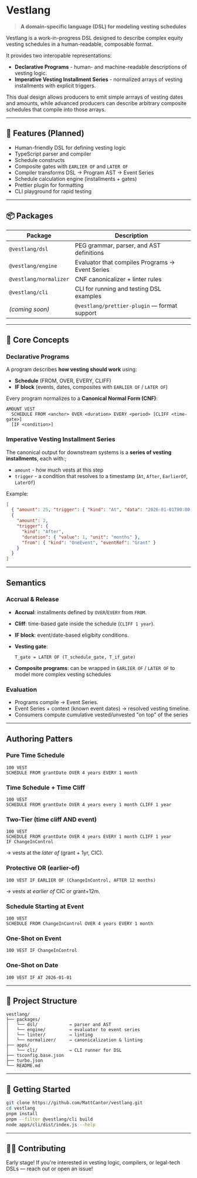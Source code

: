 # Vestlang

> **A domain-specific language (DSL) for modeling vesting schedules**

Vestlang is a work-in-progress DSL designed to describe complex equity vesting schedules in a human-readable, composable format.

It provides two interopable representations:

- **Declarative Programs** - human- and machine-readable descriptions of vesting logic.
- **Imperative Vesting Installment Series** - normalized arrays of vesting installments with explicit triggers.

This dual design allows producers to emit simple arrrays of vesting dates and amounts, while advanced producers can describe arbitrary composite schedules that compile into those arrays.

---

## 🚀 Features (Planned)

- Human-friendly DSL for defining vesting logic
- TypeScript parser and compiler
- Schedule constructs
- Composite gates with `EARLIER OF` and `LATER OF`
- Compiler transforms DSL -> Program AST -> Event Series
- Schedule calculation engine (installments + gates)
- Prettier plugin for formatting
- CLI playground for rapid testing

---

## 📦 Packages

| Package                | Description                                      |
| ---------------------- | ------------------------------------------------ |
| `@vestlang/dsl`        | PEG grammar, parser, and AST definitions         |
| `@vestlang/engine`     | Evaluator that compiles Programs -> Event Series |
| `@vestlang/normalizer` | CNF canonicalizer + linter rules                 |
| `@vestlang/cli`        | CLI for running and testing DSL examples         |
| _(coming soon)_        | `@vestlang/prettier-plugin` — format support     |

---

## 🔹 Core Concepts

### Declarative Programs

A program describes **how vesting should work** using:

- **Schedule** (FROM, OVER, EVERY, CLIFF)
- **IF block** (events, dates, composites with `EARLIER OF` / `LATER OF`)

Every program normalizes to a **Canonical Normal Form (CNF)**:

```plaintext
AMOUNT VEST
  SCHEDULE FROM <anchor> OVER <duration> EVERY <period> [CLIFF <time-gate>]
  [IF <condition>]
```

### Imperative Vesting Installment Series

The canonical output for downstream systems is a **series of vesting installments**, each with:;

- `amount` - how much vests at this step
- `trigger` - a condition that resolves to a timestamp (`At`, `After`, `EarlierOf`, `LaterOf`)

Example:

```json
[
  { "amount": 25, "trigger": { "kind": "At", "data": "2026-01-01T00:00:00Z" } },
  {
    "amount": 2,
    "trigger": {
      "kind": "After",
      "duration": { "value": 1, "unit": "months" },
      "from": { "kind": "OneEvent", "eventRef": "Grant" }
    }
  }
]
```

---

## Semantics

### Accrual & Release

- **Accrual**: installments defined by `OVER`/`EVERY` from `FROM`.
- **Cliff**: time-based gate inside the schedule (`CLIFF 1 year`).
- **IF block**: event/date-based eligibity conditions.
- **Vesting gate**:

  ```plaintext
  T_gate = LATER OF (T_schedule_gate, T_if_gate)
  ```

- **Composite programs**: can be wrapped in `EARLIER OF` / `LATER OF` to model more complex vesting schedules

### Evaluation

- Programs compile -> Event Series.
- Event Series + context (known event dates) -> resolved vesting timeline.
- Consumers compute cumulative vested/unvested "on top" of the series

---

## Authoring Patters

### Pure Time Schedule

```plaintext
100 VEST
SCHEDULE FROM grantDate OVER 4 years EVERY 1 month
```

### Time Schedule + Time Cliff

```plaintext
100 VEST
SCHEDULE FROM grantDate OVER 4 years every 1 month CLIFF 1 year
```

### Two-Tier (time cliff AND event)

```plaintext
100 VEST
SCHEDULE FROM grantDate OVER 4 years EVERY 1 month CLIFF 1 year
IF ChangeInControl
```

-> vests at the _later of_ (grant + 1yr, CIC).

### Protective OR (earlier-of)

```plaintext
100 VEST IF EARLIER OF (ChangeInControl, AFTER 12 months)
```

-> vests at _earlier of_ CIC or grant+12m.

### Schedule Starting at Event

```plaintext
100 VEST
SCHEDULE FROM ChangeInControl OVER 4 years EVERY 1 month
```

### One-Shot on Event

```plaintext
100 VEST IF ChangeInControl
```

### One-Shot on Date

```plaintext
100 VEST IF AT 2026-01-01
```

---

## 🧱 Project Structure

```plaintext
vestlang/
├── packages/
│   └── dsl/            → parser and AST
│   └── engine/         → evaluator to event series
│   └── linter/         → linting
│   └── normalizer/     → canonicalization & linting
├── apps/
│   └── cli/            → CLI runner for DSL
├── tsconfig.base.json
├── turbo.json
└── README.md
```

---

## 🔧 Getting Started

```bash
git clone https://github.com/MattCantor/vestlang.git
cd vestlang
pnpm install
pnpm --filter @vestlang/cli build
node apps/cli/dist/index.js --help
```

---

## 🧑‍💻 Contributing

Early stage! If you're interested in vesting logic, compilers, or legal-tech DSLs — reach out or open an issue!
